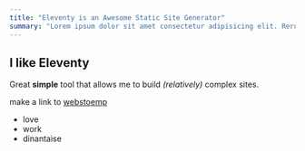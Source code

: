 ```yaml
---
title: "Eleventy is an Awesome Static Site Generator"
summary: "Lorem ipsum dolor sit amet consectetur adipisicing elit. Rerum blanditiis ex inventore minus recusandae iusto assumenda, in quo odit similique eos delectus, accusamus, dicta aspernatur necessitatibus praesentium quaerat optio dolore?"
---
```


## I like Eleventy

Great **simple** tool that allows me to build _(relatively)_ complex sites.

make a link to [webstoemp](https://www.webstoemp.com)

- love
- work
- dinantaise
